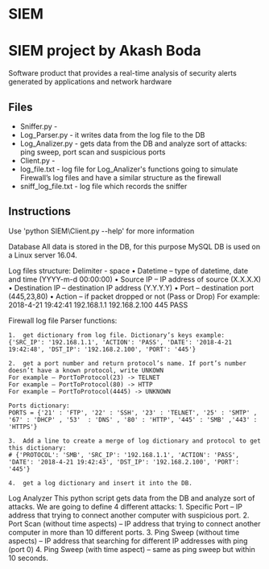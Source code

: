 # SIEM
SIEM project by Akash Boda
============================
Software product that provides a real-time analysis of security alerts generated by applications and network hardware

Files
-----
- Sniffer.py -
- Log_Parser.py - it writes data from the log file to the DB
- Log_Analizer.py - gets data from the DB and analyze sort of attacks: ping sweep, port scan and suspicious ports
- Client.py -
- log_file.txt - log file for Log_Analizer's functions
 going to simulate Firewall’s log files and have a similar structure as the firewall
- sniff_log_file.txt - log file which records the sniffer

Instructions
------------
Use 'python SIEM\Client.py --help' for more information

Database
    All data is stored in the DB, for this purpose MySQL DB is used on a Linux server 16.04.

Log files structure:
    Delimiter - space
    •	Datetime – type of datetime, date and time (YYYY-m-d 00:00:00)
    •	Source IP – IP address of source (X.X.X.X)
    •	Destination IP – destination IP address (Y.Y.Y.Y)
    •	Port – destination port (445,23,80)
    •	Action – if packet dropped or not (Pass or Drop)
    For example:
    2018-4-21 19:42:41 192.168.1.1 192.168.2.100 445 PASS


Firewall log file Parser functions:

    1.	get dictionary from log file. Dictionary’s keys example:
    {'SRC_IP': '192.168.1.1', 'ACTION': 'PASS', 'DATE': '2018-4-21 19:42:48', 'DST_IP': '192.168.2.100', 'PORT': '445'}

    2.	get a port number and return protocol’s name. If port’s number doesn’t have a known protocol, write UNKOWN
    For example – PortToProtocol(23) -> TELNET
    For example – PortToProtocol(80) -> HTTP
    For example – PortToProtocol(4445) -> UNKNOWN

    Ports dictionary:
    PORTS = {'21' : 'FTP', '22' : 'SSH', '23' : 'TELNET', '25' : 'SMTP' , '67' : 'DHCP' , '53'  : 'DNS' , '80' : 'HTTP', '445' : 'SMB' ,'443' : 'HTTPS'}

    3.	Add a line to create a merge of log dictionary and protocol to get this dictionary:
    # {'PROTOCOL': 'SMB', 'SRC_IP': '192.168.1.1', 'ACTION': 'PASS', 'DATE': '2018-4-21 19:42:43', 'DST_IP': '192.168.2.100', 'PORT': '445'}

    4.	get a log dictionary and insert it into the DB.

Log Analyzer
    This python script gets data from the DB and analyze sort of attacks. We are going to define 4 different attacks:
    1.	Specific Port – IP address that trying to connect another computer with suspicious port.
    2.	Port Scan (without time aspects) – IP address that trying to connect another computer in more than 10 different ports.
    3.	Ping Sweep (without time aspects) – IP address that searching for different IP addresses with ping (port 0)
    4.	Ping Sweep (with time aspect) – same as ping sweep but within 10 seconds.
